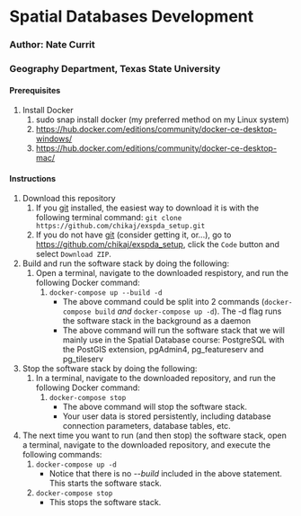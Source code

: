 # Spatial Databases Development

### Author: Nate Currit 
### Geography Department, Texas State University

#### Prerequisites
1. Install Docker
    1. sudo snap install docker (my preferred method on my Linux system)
    2. https://hub.docker.com/editions/community/docker-ce-desktop-windows/
    3. https://hub.docker.com/editions/community/docker-ce-desktop-mac/

#### Instructions
1. Download this repository
    1. If you [git](https://git-scm.com) installed, the easiest way to download it is with the following terminal command: `git clone https://github.com/chikaj/exspda_setup.git`
    2. If you do not have [git](https://git-scm.com) (consider getting it, or...), go to https://github.com/chikaj/exspda_setup, click the `Code` button and select `Download ZIP`.
2. Build and run the software stack by doing the following:
    1. Open a terminal, navigate to the downloaded respistory, and run the following Docker command:
        1. `docker-compose up --build -d`
            * The above command could be split into 2 commands (`docker-compose build` _and_ `docker-compose up -d`). The -d flag runs the software stack in the background as a daemon
            * The above command will run the software stack that we will mainly use in the Spatial Database course: PostgreSQL with the PostGIS extension, pgAdmin4, pg_featureserv and pg_tileserv
3. Stop the software stack by doing the following:
    1. In a terminal, navigate to the downloaded repository, and run the following Docker command:
        1. `docker-compose stop`
            * The above command will stop the software stack.
            * Your user data is stored persistently, including database connection parameters, database tables, etc. 
4. The next time you want to run (and then stop) the software stack, open a terminal, navigate to the downloaded repository, and execute the following commands:
    1. `docker-compose up -d`
        * Notice that there is no _--build_ included in the above statement. This starts the software stack.
    2. `docker-compose stop`
        * This stops the software stack.
